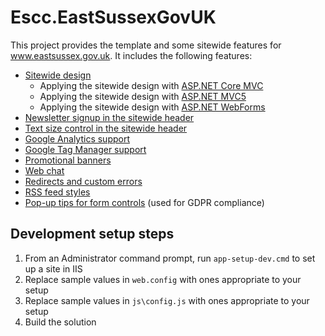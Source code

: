 # Escc.EastSussexGovUK

This project provides the template and some sitewide features for www.eastsussex.gov.uk. It includes the following features:

* [Sitewide design](Design.md)
	- Applying the sitewide design with [ASP.NET Core MVC](DotNetCoreMvc.md)
	- Applying the sitewide design with [ASP.NET MVC5](DotNetFrameworkMvc.md)
	- Applying the sitewide design with [ASP.NET WebForms](DotNetFrameworkWebForms.md)
* [Newsletter signup in the sitewide header](GovDelivery.md)
* [Text size control in the sitewide header](TextSize.md)
* [Google Analytics support](Analytics.md)
* [Google Tag Manager support](TagManager.md)
* [Promotional banners](Banners.md)
* [Web chat](WebChat.md)
* [Redirects and custom errors](RedirectsAndCustomErrors.md)
* [RSS feed styles](RSS.md)
* [Pop-up tips for form controls](Tips.md) (used for GDPR compliance)

## Development setup steps

1. From an Administrator command prompt, run `app-setup-dev.cmd` to set up a site in IIS
2. Replace sample values in `web.config` with ones appropriate to your setup
3. Replace sample values in `js\config.js` with ones appropriate to your setup
4. Build the solution